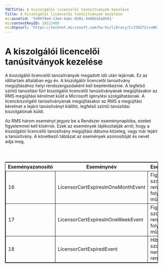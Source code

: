 ```yaml
---
TOCTitle: A kiszolgálói licencelői tanúsítványok kezelése
Title: A kiszolgálói licencelői tanúsítványok kezelése
ms:assetid: '549979ad-13ee-4abc-8281-3e002a5a9561'
ms:contentKeyID: 18122489
ms:mtpsurl: 'https://technet.microsoft.com/hu-hu/library/Cc720272(v=WS.10)'
---
```


A kiszolgálói licencelői tanúsítványok kezelése
===============================================

A kiszolgálói licencelői tanúsítványok megadott idő után lejárnak. Ez az időtartam általában egy év. A kiszolgálói licencelői tanúsítvány megújításához helyi rendszergazdaként kell bejelentkeznie. A legfelső szintű tanúsítási fürt kiszolgálói licencelői tanúsítványának megújításakor az RMS megújítási kérelmet küld a Microsoft igénylési szolgáltatásnak. A licenckiszolgáló tanúsítványának megújításakor az RMS a megújítási kérelmet a lejáró tanúsítványt kiállító, legfelső szintű tanúsítási kiszolgálónak küldi.

Az RMS három eseményt jegyez be a Rendszer eseménynaplóba, ezeket figyelemmel kell kísérnie. Ezek az események tájékoztatják arról, hogy a kiszolgálói licencelői tanúsítvány megújítási dátuma közeleg, vagy már lejárt a tanúsítvány. A következő táblázat az események azonosítóját és nevét adja meg.

###  

 
<table style="border:1px solid black;">
<colgroup>
<col width="33%" />
<col width="33%" />
<col width="33%" />
</colgroup>
<thead>
<tr class="header">
<th>Eseményazonosító</th>
<th>Eseménynév</th>
<th>Eseménytípus</th>
</tr>
</thead>
<tbody>
<tr class="odd">
<td style="border:1px solid black;">16</td>
<td style="border:1px solid black;">LicensorCertExpiresInOneMonthEvent</td>
<td style="border:1px solid black;">Figyelem! A szolgáltatás rendben folytatja a működést.</td>
</tr>
<tr class="even">
<td style="border:1px solid black;">17</td>
<td style="border:1px solid black;">LicensorCertExpiresInOneWeekEvent</td>
<td style="border:1px solid black;">Figyelem! A szolgáltatás rendben folytatja a működést.</td>
</tr>
<tr class="odd">
<td style="border:1px solid black;">18</td>
<td style="border:1px solid black;">LicensorCertExpiredEvent</td>
<td style="border:1px solid black;">Hiba. A szolgáltatás nem áll rendelkezésre.</td>
</tr>
</tbody>
</table>
